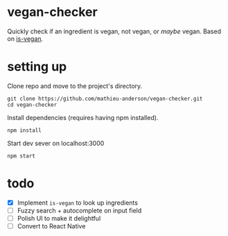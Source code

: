 # vegan-checker
Quickly check if an ingredient is vegan, not vegan, or *maybe* vegan. Based on [is-vegan](https://github.com/hmontazeri/is-vegan).

# setting up
Clone repo and move to the project's directory.
```
git clone https://github.com/mathieu-anderson/vegan-checker.git
cd vegan-checker
```

Install dependencies (requires having npm installed).
```
npm install
```

Start dev sever on localhost:3000
```
npm start
```

# todo
- [x] Implement `is-vegan` to look up ingredients
- [ ] Fuzzy search + autocomplete on input field
- [ ] Polish UI to make it delightful
- [ ] Convert to React Native
